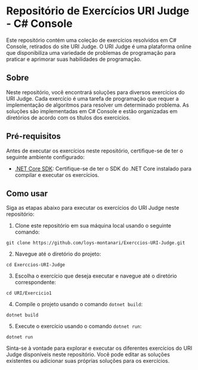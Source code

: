 # Repositório de Exercícios URI Judge - C# Console

Este repositório contém uma coleção de exercícios resolvidos em C# Console, retirados do site URI Judge. O URI Judge é uma plataforma online que disponibiliza uma variedade de problemas de programação para praticar e aprimorar suas habilidades de programação.

## Sobre

Neste repositório, você encontrará soluções para diversos exercícios do URI Judge. Cada exercício é uma tarefa de programação que requer a implementação de algoritmos para resolver um determinado problema. As soluções são implementadas em C# Console e estão organizadas em diretórios de acordo com os títulos dos exercícios.


## Pré-requisitos

Antes de executar os exercícios neste repositório, certifique-se de ter o seguinte ambiente configurado:

- [.NET Core SDK](https://dotnet.microsoft.com/download): Certifique-se de ter o SDK do .NET Core instalado para compilar e executar os exercícios.

## Como usar

Siga as etapas abaixo para executar os exercícios do URI Judge neste repositório:

1. Clone este repositório em sua máquina local usando o seguinte comando:

```
git clone https://github.com/loys-montanari/Exerccios-URI-Judge.git
```

2. Navegue até o diretório do projeto:

```
cd Exerccios-URI-Judge
```

3. Escolha o exercício que deseja executar e navegue até o diretório correspondente:

```
cd URI/Exercicio1
```

4. Compile o projeto usando o comando `dotnet build`:

```
dotnet build
```

5. Execute o exercício usando o comando `dotnet run`:

```
dotnet run
```

Sinta-se à vontade para explorar e executar os diferentes exercícios do URI Judge disponíveis neste repositório. Você pode editar as soluções existentes ou adicionar suas próprias soluções para os exercícios.

